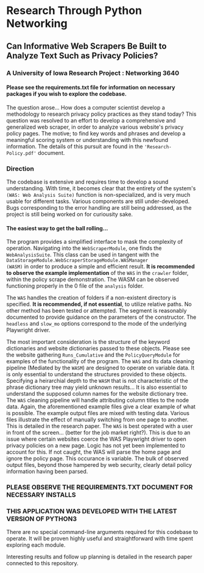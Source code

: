 # Research Through Python Networking
## Can Informative Web Scrapers Be Built to Analyze Text Such as Privacy Policies?

### A University of Iowa Research Project : Networking 3640

#### Please see the requirements.txt file for information on necessary packages if you wish to explore the codebase.

The question arose... How does a computer scientist develop a methodology to research privacy policy practices as they stand today? This question was resolved to an effort to develop a comprehensive and generalized web scraper, in order to analyze various website's privacy policy pages. The motive; to find key words and phrases and develop a meaningful scoring system or understanding with this newfound information. The details of this pursuit are found in the <code>'Research-Policy.pdf'</code> document.
<br>

### Direction
The codebase is extensive and requires time to develop a sound understanding. With time, it becomes clear that the entirety of the system's <code>(WAS: Web Analysis Suite)</code> function is non-specialized, and is very much usable for different tasks. Various components are still under-developed. Bugs corresponding to the error handling are still being addressed, as the project is still being worked on for curiousity sake.
<br>

#### The easiest way to get the ball rolling...
The program provides a simplified interface to mask the complexity of operation.
Navigating into the <code>WebScraperModule</code>, one finds the <code>WebAnalysisSuite</code>. This class can be used in tangent with the <code>DataStorageModule.WebScraperStorageModule.WASManager (WASM)</code> in order to produce a simple and efficient result. __It is recommended to observe the example implementation__ of the <code>WAS</code> in the <code>crawler</code> folder, within the policy scrape demonstration. The WASM can be observed functioning properly in the 0 file of the <code>analysis</code> folder.
<br>

The <code>WAS</code> handles the creation of folders if a non-existent directory is specified. __It is recommended, if not essential__, to utilize relative paths. No other method has been tested or attempted. The segment is reasonably documented to provide guidance on the parameters of the constructor. The <code>headless</code> and <code>slow_mo</code> options correspond to the mode of the underlying Playwright driver.
<br>

The most important consideration is the structure of the keyword dictionaries and website dictionaries passed to these objects. Please see the website gathering <code>Runs_Cumulative</code> and the <code>PolicyQueryModule</code> for examples of the functionality of the program. The <code>WAS</code> and its data cleaning pipeline (Mediated by the <code>WASM</code>) are designed to operate on variable data. It is only essential to understand the structures provided to these objects. Specifying a heirarchial depth to the <code>WASM</code> that is not characteristic of the phrase dictionary tree may yield unknown results... It is also essential to understand the supposed column names for the website dictionary tree. The <code>WAS</code> cleaning pipeline will handle attributing column titles to the node data. Again, the aforementioned example files give a clear example of what is possible. The example output files are mixed with testing data. Various files illustrate the effect of manually switching from one page to another. This is detailed in the research paper. The <code>WAS</code> is best operated with a user in front of the screen... (better for the job market right?). This is due to an issue where certain websites coerce the WAS Playwright driver to open privacy policies on a new page. Logic has not yet been implemented to account for this. If not caught, the WAS will parse the home page and ignore the policy page. This occurance is variable. The bulk of observed output files, beyond those hampered by web security, clearly detail policy information having been parsed.

### PLEASE OBSERVE THE REQUIREMENTS.TXT DOCUMENT FOR NECESSARY INSTALLS
### THIS APPLICATION WAS DEVELOPED WITH THE LATEST VERSION OF PYTHON3

There are no special command-line arguments required for this codebase to operate. It will be proven highly useful and straightforward with time spent exploring each module.

Interesting results and follow up planning is detailed in the research paper connected to this repository.


